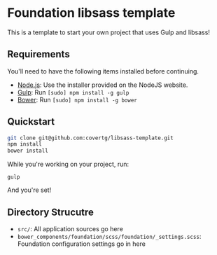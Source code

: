# Foundation libsass template

This is a template to start your own project that uses Gulp and libsass!

## Requirements

You'll need to have the following items installed before continuing.

  * [Node.js](http://nodejs.org): Use the installer provided on the NodeJS website.
  * [Gulp](http://gulpjs.com): Run `[sudo] npm install -g gulp`
  * [Bower](http://bower.io): Run `[sudo] npm install -g bower`

## Quickstart

```bash
git clone git@github.com:covertg/libsass-template.git
npm install
bower install
```

While you're working on your project, run:

`gulp`

And you're set!

## Directory Strucutre

  * `src/`: All application sources go here
  * `bower_components/foundation/scss/foundation/_settings.scss`: Foundation configuration settings go in here